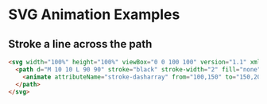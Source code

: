 # SVG Animation Examples

## Stroke a line across the path

```html
<svg width="100%" height="100%" viewBox="0 0 100 100" version="1.1" xmlns="http://www.w3.org/2000/svg">
  <path d="M 10 10 L 90 90" stroke="black" stroke-width="2" fill="none">
    <animate attributeName="stroke-dasharray" from="100,150" to="150,200" dur="5s" fill="freeze" />
  </path>
</svg>
  ```
